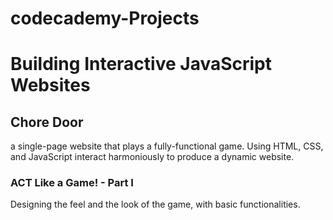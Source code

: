 # codecademy-Projects

<h1><strong>Building Interactive JavaScript Websites</strong></h1>

<section class="chore-door">
    <div class="readme-bloks">
        <h2>Chore Door</h2>
        <p> a single-page website that plays a fully-functional game. Using HTML, CSS, and JavaScript interact harmoniously to produce a dynamic website.</p>
        <h3>ACT Like a Game! - Part I</h3>
        <p>Designing the feel and the look of the game, with basic functionalities.</p>
    </div>
</section>

